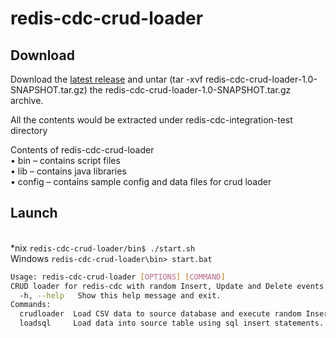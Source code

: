 # redis-cdc-crud-loader

## Download

Download the [latest release](https://github.com/RedisLabs-Field-Engineering/redis-cdc-crud-loader/releases/download/v1.0/redis-cdc-crud-loader-1.0-SNAPSHOT.tar.gz) and untar (tar -xvf redis-cdc-crud-loader-1.0-SNAPSHOT.tar.gz) the redis-cdc-crud-loader-1.0-SNAPSHOT.tar.gz archive.

All the contents would be extracted under redis-cdc-integration-test directory

Contents of redis-cdc-crud-loader
<br>•	bin – contains script files
<br>•	lib – contains java libraries
<br>•	config – contains sample config and data files for crud loader

## Launch

<br>*nix
`redis-cdc-crud-loader/bin$ ./start.sh`
<br>Windows
`redis-cdc-crud-loader\bin> start.bat`

```bash
Usage: redis-cdc-crud-loader [OPTIONS] [COMMAND]
CRUD loader for redis-cdc with random Insert, Update and Delete events.
  -h, --help   Show this help message and exit.
Commands:
  crudloader  Load CSV data to source database and execute random Insert, Update and Delete events.
  loadsql     Load data into source table using sql insert statements.
```
